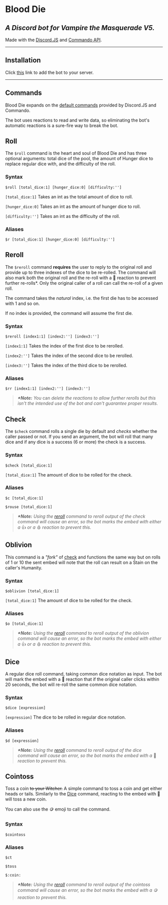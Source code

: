 # Blood Die

## *A Discord bot for Vampire the Masquerade V5.*

Made with the [Discord.JS][Discord.js docs] and [Commando API][Commando docs].

[Discord.js docs]:(https://discord.js.org/#/docs/main/stable/general/welcome)
[Commando docs]:(https://discord.js.org/#/docs/commando/master/general/welcome)

---

## Installation

Click [this][0] link to add the bot to your server.

[0]: https://discord.com/api/oauth2/authorize?client_id=843168753759944744&permissions=116800&scope=bot

---

## Commands

Blood Die expands on the [default commands][1] provided by Discord.JS and Commando.

The bot uses reactions to read and write data, so eliminating the bot's automatic reactions is a sure-fire way to break the bot.

[1]: https://discord.js.org/#/docs/commando/master/commands/builtins

## Roll

The `$roll` command is the heart and soul of Blood Die and has three optional arguments: total dice of the pool, the amount of Hunger dice to replace regular dice with, and the difficulty of the roll.

### Syntax

`$roll [total_dice:1] [hunger_dice:0] [difficulty:'']`

`[total_dice:1]` Takes an int as the total amount of dice to roll.

`[hunger_dice:0]` Takes an int as the amount of hunger dice to roll.

`[difficulty:'']` Takes an int as the difficulty of the roll.

### Aliases

`$r [total_dice:1] [hunger_dice:0] [difficulty:'']`

## Reroll

The `$reroll` command __requires__ the user to reply to the original roll and provide up to three indexes of the dice to be re-rolled. The command will also mark both the original roll and the re-roll with a :arrows_counterclockwise: reaction to prevent further re-rolls*. Only the original caller of a roll can call the re-roll of a given roll.

The command takes the *natural* index, i.e. the first die has to be accessed with 1 and so on.

If no index is provided, the command will assume the first die.

### Syntax

`$reroll [index1:1] [index2:''] [index3:'']`

`[index1:1]` Takes the index of the first dice to be rerolled.

`[index2:'']` Takes the index of the second dice to be rerolled.

`[index3:'']` Takes the index of the third dice to be rerolled.

### Aliases

`$rr [index1:1] [index2:''] [index3:'']`

>___*Note:___ _You_ can _delete the reactions to allow further rerolls but this isn't the intended use of the bot and can't guarantee proper results._

## Check

The `$check` command rolls a single die by default and _checks_ whether the caller passed or not. If you send an argument, the bot will roll that many  dice and if any dice is a success (6 or more) the check is a success.

### Syntax

`$check [total_dice:1]`

`[total_dice:1]` The amount of dice to be rolled for the check.

### Aliases

`$c [total_dice:1]`

`$rouse [total_dice:1]`

>___*Note:___ _Using the [reroll](#Reroll) command to reroll output of the check command will cause an error, so the bot marks the embed with either a_ :thumbsup: _or a_ :drop_of_blood: _reaction to prevent this._

## Oblivion

This command is a _"fork"_ of [check](#Check) and functions the same way but on rolls of 1 or 10 the sent embed will note that the roll can result on a Stain on the caller's Humanity.

### Syntax

`$oblivion [total_dice:1]`

`[total_dice:1]` The amount of dice to be rolled for the check.

### Aliases

`$o [total_dice:1]`

>___*Note:___ _Using the [reroll](#Reroll) command to reroll output of the oblivion command will cause an error, so the bot marks the embed with either a_ :thumbsup: _or a_ :drop_of_blood: _reaction to prevent this._

## Dice

A regular dice roll command, taking common dice notation as input.
The bot will mark the embed with a :arrows_counterclockwise: reaction that if the original caller clicks within 20 seconds, the bot will re-roll the same common dice notation.

### Syntax

`$dice [expression]`

`[expression]` The dice to be rolled in regular dice notation.

### Aliases

`$d [expression]`

>___*Note:___ _Using the [reroll](#Reroll) command to reroll output of the dice command will cause an error, so the bot marks the embed with a_ :game_die: _reaction to prevent this._

## Cointoss

Toss a coin ~~to your Witcher.~~ A simple command to toss a coin and get either heads or tails. Similarly to the [Dice](#Dice) command, reacting to the embed with :arrows_counterclockwise: will toss a new coin.

You can also use the :coin: emoji to call the command.

### Syntax

`$cointoss`

### Aliases

`$ct`

`$toss`

`$:coin:`

>___*Note:___ _Using the [reroll](#Reroll) command to reroll output of the cointoss command will cause an error, so the bot marks the embed with a_ :coin: _reaction to prevent this._
